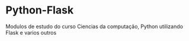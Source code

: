 # Python-Flask
Modulos de estudo do curso Ciencias da computação, Python utilizando Flask e varios outros
